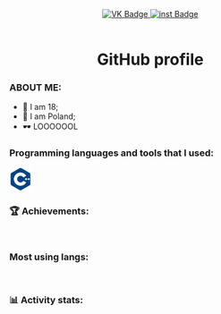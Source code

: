 <div id = "badges" align = "center">
  <a href = "https://vk.com/slikkdrew">
    <img src = "https://img.shields.io/badge/VK-blue?style=for-the-badge&logo=VK&logoColor=white" alt = "VK Badge"/>
  </a>

  <a href = "https://www.instagram.com/slikkdrew/">
    <img src = "https://img.shields.io/badge/Instagram-red?style=for-the-badge&logo=Instagram&logoColor=white" alt = "inst Badge"/>
  </a>
</div>

<div id = "viewprof" align = "center">
  <img src = "https://komarev.com/ghpvc/?username=bbls&style=flat-square&color=blue" alt = ""/>
</div>

<div id = "heythere" align = "center">
  <h1> GitHub profile </h1>
</div>

### ABOUT ME:

- 🍭 I am 18;
- 🎵 I am Poland;
- 🕶️ LOOOOOOL

### Programming languages and tools that I used:

<div>
  <img src = "https://github.com/devicons/devicon/blob/master/icons/cplusplus/cplusplus-plain.svg" width = "40" height = "40"/>

### 🏆 Achievements:

<div>
  <img src = "https://github-profile-trophy.vercel.app/?username=Kush" alt = ""/>
</div>

### Most using langs:

<div>
<img src = "https://github-readme-stats.vercel.app/api/top-langs/?username=Kush" alt = ""/>
</div>

### 📊 Activity stats:

<div>
  <img src = "https://github-readme-activity-graph.vercel.app/graph?username=Kush&theme=dracula" alt = ""/>
</div>
